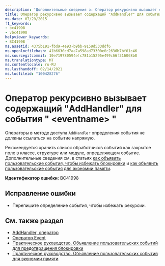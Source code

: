 ```yaml
---
description: 'Дополнительные сведения о: Оператор рекурсивно вызывает содержащее "AddHandler" для события " <eventname> ".'
title: Оператор рекурсивно вызывает содержащий "AddHandler" для события " <eventname> "
ms.date: 07/20/2015
f1_keywords:
- bc41998
- vbc41998
helpviewer_keywords:
- BC41998
ms.assetid: 4375b191-fbd9-4e93-b9bb-9159d533ddf6
ms.openlocfilehash: 41b6630cd7aa7a598ad73300e0c2636b7bf01c46
ms.sourcegitcommit: 10e719780594efc781b15295e499c66f316068b8
ms.translationtype: MT
ms.contentlocale: ru-RU
ms.lasthandoff: 02/14/2021
ms.locfileid: "100428276"
---
```

# <a name="statement-recursively-calls-the-containing-addhandler-for-event-eventname"></a>Оператор рекурсивно вызывает содержащий "AddHandler" для события " \<eventname> "

Операторы в методе доступа `AddHandler` определения события не должны ссылаться на событие напрямую.  
  
 Рекомендуется хранить список обработчиков событий как закрытое поле в классе, структуре или модуле, определяющем событие. Дополнительные сведения см. в статьях [как объявить пользовательские события, чтобы избежать блокировки](../programming-guide/language-features/events/how-to-declare-custom-events-to-avoid-blocking.md) и [как объявить пользовательские события для экономии памяти](../programming-guide/language-features/events/how-to-declare-custom-events-to-conserve-memory.md).  
  
 **Идентификатор ошибки:** BC41998  
  
## <a name="to-correct-this-error"></a>Исправление ошибки  
  
- Перепишите определение события, чтобы избежать рекурсии.  
  
## <a name="see-also"></a>См. также раздел

- [AddHandler, оператор](../language-reference/statements/addhandler-statement.md)
- [Оператор Event](../language-reference/statements/event-statement.md)
- [Практическое руководство. Объявление пользовательских событий для предотвращения блокировки](../programming-guide/language-features/events/how-to-declare-custom-events-to-avoid-blocking.md)
- [Практическое руководство. Объявление пользовательских событий для экономии памяти](../programming-guide/language-features/events/how-to-declare-custom-events-to-conserve-memory.md)
